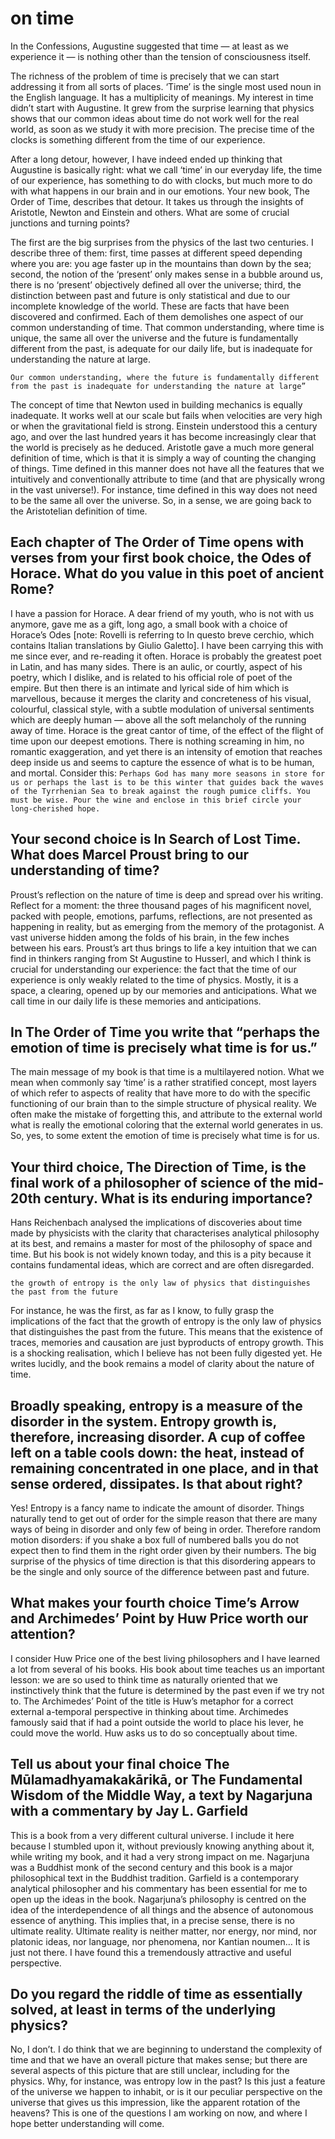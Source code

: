 # on time 

In the Confessions, Augustine suggested that time — at least as we experience it — is nothing other than the tension of consciousness itself.

The richness of the problem of time is precisely that we can start addressing it from all sorts of places. ‘Time’ is the single most used noun in the English language. It has a multiplicity of meanings.
My interest in time didn’t start with Augustine. It grew from the surprise learning that physics shows that our common ideas about time do not work well for the real world, as soon as we study it with more precision. The precise time of the clocks is something different from the time of our experience.

After a long detour, however, I have indeed ended up thinking that Augustine is basically right: what we call ‘time’ in our everyday life, the time of our experience, has something to do with clocks, but much more to do with what happens in our brain and in our emotions.
Your new book, The Order of Time, describes that detour. It takes us through the insights of Aristotle, Newton and Einstein and others. What are some of crucial junctions and turning points?

The first are the big surprises from the physics of the last two centuries. I describe three of them: first, time passes at different speed depending where you are: you age faster up in the mountains than down by the sea; second, the notion of the ‘present’ only makes sense in a bubble around us, there is no ‘present’ objectively defined all over the universe; third, the distinction between past and future is only statistical and due to our incomplete knowledge of the world. These are facts that have been discovered and confirmed. Each of them demolishes one aspect of our common understanding of time. That common understanding, where time is unique, the same all over the universe and the future is fundamentally different from the past, is adequate for our daily life, but is inadequate for understanding the nature at large.

``
Our common understanding, where the future is fundamentally different from the past is inadequate for understanding the nature at large”
``

The concept of time that Newton used in building mechanics is equally inadequate. It works well at our scale but fails when velocities are very high or when the gravitational field is strong. Einstein understood this a century ago, and over the last hundred years it has become increasingly clear that the world is precisely as he deduced. Aristotle gave a much more general definition of time, which is that it is simply a way of counting the changing of things. Time defined in this manner does not have all the features that we intuitively and conventionally attribute to time (and that are physically wrong in the vast universe!). For instance, time defined in this way does not need to be the same all over the universe. So, in a sense, we are going back to the Aristotelian definition of time.

## Each chapter of The Order of Time opens with verses from your first book choice, the Odes of Horace. What do you value in this poet of ancient Rome?

I have a passion for Horace. A dear friend of my youth, who is not with us anymore, gave me as a gift, long ago, a small book with a choice of Horace’s Odes [note: Rovelli is referring to In questo breve cerchio, which contains Italian translations by Giulio Galetto]. I have been carrying this with me since ever, and re-reading it often. Horace is probably the greatest poet in Latin, and has many sides. There is an aulic, or courtly, aspect of his poetry, which I dislike, and is related to his official role of poet of the empire. But then there is an intimate and lyrical side of him which is marvellous, because it merges the clarity and concreteness of his visual, colourful, classical style, with a subtle modulation of universal sentiments which are deeply human — above all the soft melancholy of the running away of time. Horace is the great cantor of time, of the effect of the flight of time upon our deepest emotions. There is nothing screaming in him, no romantic exaggeration, and yet there is an intensity of emotion that reaches deep inside us and seems to capture the essence of what is to be human, and mortal. Consider this:
``
Perhaps God has many more seasons
in store for us
or perhaps the last is to be
this winter
that guides back the waves
of the Tyrrhenian Sea
to break against
the rough pumice cliffs.
You must be wise. Pour the wine
and enclose in this brief circle
your long-cherished hope.
``

## Your second choice is In Search of Lost Time. What does Marcel Proust bring to our understanding of time?

Proust’s reflection on the nature of time is deep and spread over his writing. Reflect for a moment: the three thousand pages of his magnificent novel, packed with people, emotions, parfums, reflections, are not presented as happening in reality, but as emerging from the memory of the protagonist. A vast universe hidden among the folds of his brain, in the few inches between his ears. Proust’s art thus brings to life a key intuition that we can find in thinkers ranging from St Augustine to Husserl, and which I think is crucial for understanding our experience: the fact that the time of our experience is only weakly related to the time of physics. Mostly, it is a space, a clearing, opened up by our memories and anticipations. What we call time in our daily life is these memories and anticipations.

## In The Order of Time you write that “perhaps the emotion of time is precisely what time is for us.”

The main message of my book is that time is a multilayered notion. What we mean when commonly say ‘time’ is a rather stratified concept, most layers of which refer to aspects of reality that have more to do with the specific functioning of our brain than to the simple structure of physical reality. We often make the mistake of forgetting this, and attribute to the external world what is really the emotional coloring that the external world generates in us. So, yes, to some extent the emotion of time is precisely what time is for us.

## Your third choice, The Direction of Time, is the final work of a philosopher of science of the mid-20th century. What is its enduring importance?

Hans Reichenbach analysed the implications of discoveries about time made by physicists with the clarity that characterises analytical philosophy at its best, and remains a master for most of the philosophy of space and time. But his book is not widely known today, and this is a pity because it contains fundamental ideas, which are correct and are often disregarded.

``
 the growth of entropy is the only law of physics that distinguishes the past from the future
``

For instance, he was the first, as far as I know, to fully grasp the implications of the fact that the growth of entropy is the only law of physics that distinguishes the past from the future. This means that the existence of traces, memories and causation are just byproducts of entropy growth. This is a shocking realisation, which I believe has not been fully digested yet. He writes lucidly, and the book remains a model of clarity about the nature of time.

## Broadly speaking, entropy is a measure of the disorder in the system. Entropy growth is, therefore, increasing disorder. A cup of coffee left on a table cools down: the heat, instead of remaining concentrated in one place, and in that sense ordered, dissipates. Is that about right?

Yes! Entropy is a fancy name to indicate the amount of disorder. Things naturally tend to get out of order for the simple reason that there are many ways of being in disorder and only few of being in order. Therefore random motion disorders: if you shake a box full of numbered balls you do not expect then to find them in the right order given by their numbers. The big surprise of the physics of time direction is that this disordering appears to be the single and only source of the difference between past and future.

## What makes your fourth choice Time’s Arrow and Archimedes’ Point by Huw Price worth our attention?

I consider Huw Price one of the best living philosophers and I have learned a lot from several of his books. His book about time teaches us an important lesson: we are so used to think time as naturally oriented that we instinctively think that the future is determined by the past even if we try not to. The Archimedes’ Point of the title is Huw’s metaphor for a correct external a-temporal perspective in thinking about time. Archimedes famously said that if had a point outside the world to place his lever, he could move the world. Huw asks us to do so conceptually about time.

## Tell us about your final choice The Mūlamadhyamakakārikā, or The Fundamental Wisdom of the Middle Way, a text by Nagarjuna with a commentary by Jay L. Garfield

This is a book from a very different cultural universe. I include it here because I stumbled upon it, without previously knowing anything about it, while writing my book, and it had a very strong impact on me. Nagarjuna was a Buddhist monk of the second century and this book is a major philosophical text in the Buddhist tradition. Garfield is a contemporary analytical philosopher and his commentary has been essential for me to open up the ideas in the book. Nagarjuna’s philosophy is centred on the idea of the interdependence of all things and the absence of autonomous essence of anything. This implies that, in a precise sense, there is no ultimate reality. Ultimate reality is neither matter, nor energy, nor mind, nor platonic ideas, nor language, nor phenomena, nor Kantian noumen… It is just not there. I have found this a tremendously attractive and useful perspective.

## Do you regard the riddle of time as essentially solved, at least in terms of the underlying physics?

No, I don’t. I do think that we are beginning to understand the complexity of time and that we have an overall picture that makes sense; but there are several aspects of this picture that are still unclear, including for the physics. Why, for instance, was entropy low in the past? Is this just a feature of the universe we happen to inhabit, or is it our peculiar perspective on the universe that gives us this impression, like the apparent rotation of the heavens? This is one of the questions I am working on now, and where I hope better understanding will come.